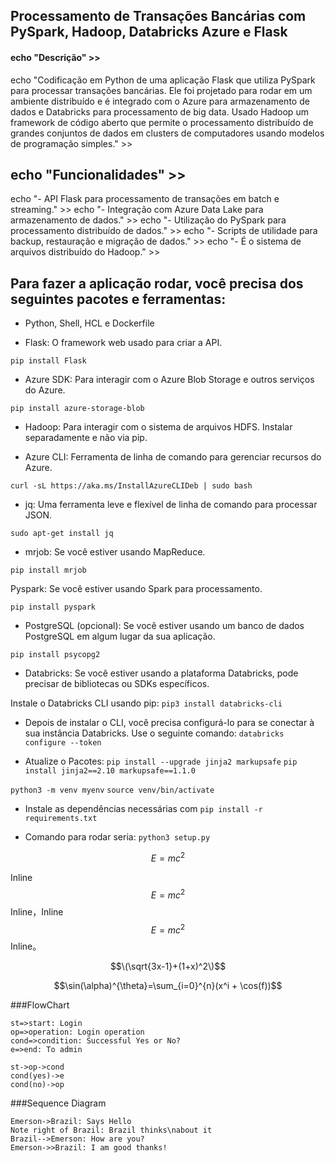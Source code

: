 ## Processamento de Transações Bancárias com PySpark, Hadoop, Databricks Azure e Flask

#### echo "Descrição" >> ####

echo "Codificação em Python de uma aplicação Flask que utiliza PySpark para processar transações bancárias. Ele foi projetado para rodar em um ambiente distribuído e é integrado com o Azure para armazenamento de dados e Databricks para processamento de big data. Usado Hadoop um framework de código aberto que permite o processamento distribuído de grandes conjuntos de dados em clusters de computadores usando modelos de programação simples." >> 

## echo "Funcionalidades" >> ####
echo "- API Flask para processamento de transações em batch e streaming." >> 
echo "- Integração com Azure Data Lake para armazenamento de dados." >> 
echo "- Utilização do PySpark para processamento distribuído de dados." >> 
echo "- Scripts de utilidade para backup, restauração e migração de dados." >> 
echo "- É o sistema de arquivos distribuído do Hadoop." >> 



## Para fazer a aplicação rodar, você precisa dos seguintes pacotes e ferramentas:

- Python, Shell, HCL e Dockerfile

- Flask: O framework web usado para criar a API.

``pip install Flask``

- Azure SDK: Para interagir com o Azure Blob Storage e outros serviços do Azure.

``pip install azure-storage-blob``

- Hadoop: Para interagir com o sistema de arquivos HDFS. Instalar separadamente e não via pip.

- Azure CLI: Ferramenta de linha de comando para gerenciar recursos do Azure. 

``curl -sL https://aka.ms/InstallAzureCLIDeb | sudo bash``

- jq: Uma ferramenta leve e flexível de linha de comando para processar JSON.

``sudo apt-get install jq``

- mrjob: Se você estiver usando MapReduce.

``pip install mrjob``

Pyspark: Se você estiver usando Spark para processamento.

``pip install pyspark``

- PostgreSQL (opcional): Se você estiver usando um banco de dados PostgreSQL em algum lugar da sua aplicação.

``pip install psycopg2``

- Databricks: Se você estiver usando a plataforma Databricks, pode precisar de bibliotecas ou SDKs específicos.

Instale o Databricks CLI usando pip:
``pip3 install databricks-cli``

- Depois de instalar o CLI, você precisa configurá-lo para se conectar à sua instância Databricks. 
Use o seguinte comando:
``databricks configure --token``

- Atualize o Pacotes:
``pip install --upgrade jinja2 markupsafe``
``pip install jinja2==2.10 markupsafe==1.1.0``

``python3 -m venv myenv``
``source venv/bin/activate``

 - Instale as dependências necessárias com
``pip install -r requirements.txt``

- Comando para rodar seria:
``python3 setup.py``

     
   
$$E=mc^2$$

Inline $$E=mc^2$$ Inline，Inline $$E=mc^2$$ Inline。

$$\(\sqrt{3x-1}+(1+x)^2\)$$
                    
$$\sin(\alpha)^{\theta}=\sum_{i=0}^{n}(x^i + \cos(f))$$
                
###FlowChart

```flow
st=>start: Login
op=>operation: Login operation
cond=>condition: Successful Yes or No?
e=>end: To admin

st->op->cond
cond(yes)->e
cond(no)->op
```

###Sequence Diagram
                    
```seq
Emerson->Brazil: Says Hello 
Note right of Brazil: Brazil thinks\nabout it 
Brazil-->Emerson: How are you? 
Emerson->>Brazil: I am good thanks!
